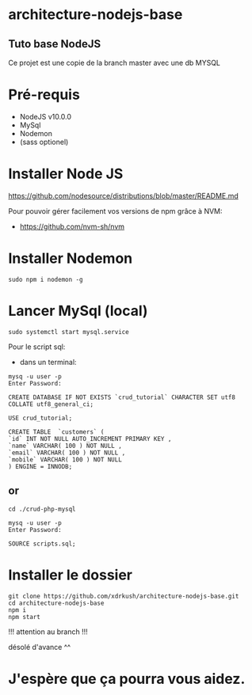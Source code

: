 # architecture-nodejs-base

## Tuto base NodeJS

Ce projet est une copie de la branch master avec une db MYSQL

# Pré-requis
  - NodeJS v10.0.0
  - MySql
  - Nodemon
  - (sass optionel)

# Installer Node JS
https://github.com/nodesource/distributions/blob/master/README.md

Pour pouvoir gérer facilement vos versions de npm grâce à NVM:
  - https://github.com/nvm-sh/nvm

# Installer Nodemon
```
sudo npm i nodemon -g
```

# Lancer MySql (local)
```
sudo systemctl start mysql.service
```

Pour le script sql:
  - dans un terminal: 

```
mysq -u user -p
Enter Password:

CREATE DATABASE IF NOT EXISTS `crud_tutorial` CHARACTER SET utf8 COLLATE utf8_general_ci;

USE crud_tutorial;

CREATE TABLE  `customers` (
`id` INT NOT NULL AUTO_INCREMENT PRIMARY KEY ,
`name` VARCHAR( 100 ) NOT NULL ,
`email` VARCHAR( 100 ) NOT NULL ,
`mobile` VARCHAR( 100 ) NOT NULL
) ENGINE = INNODB;

```

## or

```
cd ./crud-php-mysql

mysq -u user -p
Enter Password:

SOURCE scripts.sql;

```

# Installer le dossier
```
git clone https://github.com/xdrkush/architecture-nodejs-base.git
cd architecture-nodejs-base
npm i
npm start
```

!!! attention au branch !!!

désolé d'avance ^^

# J'espère que ça pourra vous aidez.
